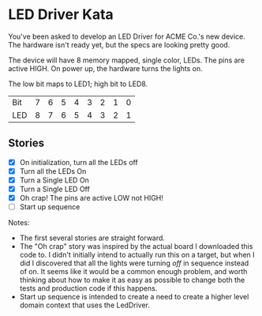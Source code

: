 # LED Driver Kata

You've been asked to develop an LED Driver for ACME Co.'s new device.
The hardware isn't ready yet, but the specs are looking pretty good.

The device will have 8 memory mapped, single color, LEDs.
The pins are active HIGH.
On power up, the hardware turns the lights on.

The low bit maps to LED1; high bit to LED8.

|     |   |   |   |   |   |   |   |   |
| --- | - | - | - | - | - | - | - | - |
| Bit | 7 | 6 | 5 | 4 | 3 | 2 | 1 | 0 |
| LED | 8 | 7 | 6 | 5 | 4 | 3 | 2 | 1 |

## Stories
- [x] On initialization, turn all the LEDs off
- [x] Turn all the LEDs On
- [x] Turn a Single LED On
- [x] Turn a Single LED Off
- [x] Oh crap! The pins are active LOW not HIGH!
- [ ] Start up sequence

Notes:

- The first several stories are straight forward.
- The "Oh crap" story was inspired by the actual board I downloaded this code to.
I didn't initially intend to actually run this on a target, but when I did I discovered that all the lights were turning *off* in sequence instead of on.
It seems like it would be a common enough problem, and worth thinking about how to make it as easy as possible to change both the tests and production code if this happens.
- Start up sequence is intended to create a need to create a higher level domain context that uses the LedDriver.

